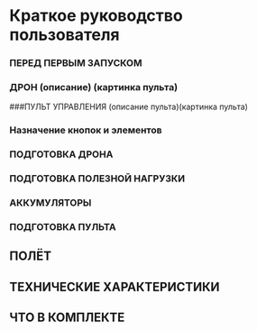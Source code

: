 # Краткое руководство пользователя
### ПЕРЕД ПЕРВЫМ ЗАПУСКОМ
### ДРОН (описание) (картинка пульта)
###ПУЛЬТ УПРАВЛЕНИЯ (описание пульта)(картинка пульта)
### Назначение кнопок и элементов
### ПОДГОТОВКА ДРОНА
### ПОДГОТОВКА ПОЛЕЗНОЙ НАГРУЗКИ 
### АККУМУЛЯТОРЫ
### ПОДГОТОВКА ПУЛЬТА
## ПОЛЁТ
## ТЕХНИЧЕСКИЕ ХАРАКТЕРИСТИКИ 
## ЧТО В КОМПЛЕКТЕ
